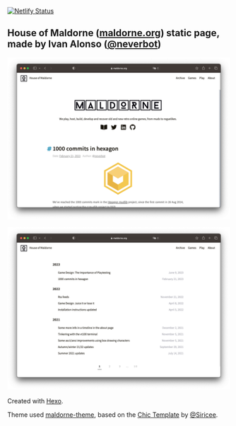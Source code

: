 [![Netlify Status](https://api.netlify.com/api/v1/badges/5120c49d-b61b-4b02-8862-aa642a871ca9/deploy-status)](https://app.netlify.com/sites/focused-golick-9da1ae/deploys)

## House of Maldorne ([maldorne.org](https://maldorne.org/)) static page, made by Ivan Alonso ([@neverbot](https://github.com/neverbot))

![](screenshot.png)

![](screenshot-blog.png)

Created with [Hexo](https://hexo.io/).

Theme used [maldorne-theme](https://github.com/neverbot/maldorne-theme), based on the [Chic Template](https://github.com/Siricee/hexo-theme-Chic) by [@Siricee](https://github.com/Siricee).

